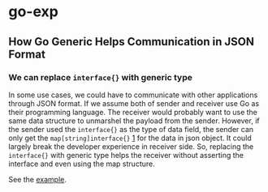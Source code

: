 # go-exp

## How Go Generic Helps Communication in JSON Format 

### We can replace `interface{}` with generic type
In some use cases, we could have to communicate with other applications through JSON format. If we assume both of sender and receiver use Go as their programming language. The receiver would probably want to use the same data structure to unmarshel the payload from the sender. However, if the sender used the `interface{}` as the type of data field, the sender can only get the `map[string]interface{}` [1] for the data in json object. It could largely break the developer experience in receiver side. So, replacing the `interface{}` with generic type helps the receiver without asserting the interface and even using the map structure. 


See the [example](generic_response_wrapping.go). 

[1]: https://pkg.go.dev/encoding/json#Unmarshal